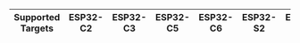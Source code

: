 | Supported Targets | ESP32-C2 | ESP32-C3 | ESP32-C5 | ESP32-C6 | ESP32-S2 | ESP32-S3 |
| ----------------- | -------- | -------- | -------- | -------- | -------- | -------- |
